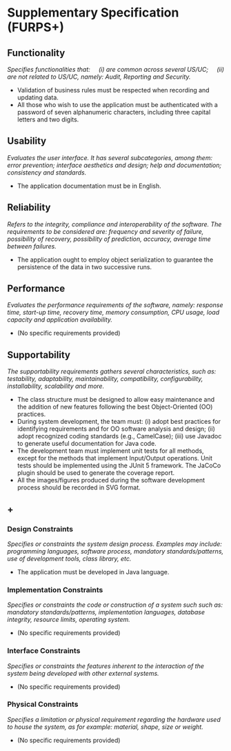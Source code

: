 # Supplementary Specification (FURPS+)

## Functionality

_Specifies functionalities that:
&nbsp; &nbsp; (i) are common across several US/UC;
&nbsp; &nbsp; (ii) are not related to US/UC, namely: Audit, Reporting and Security._

- Validation of business rules must be respected when recording and updating data.
- All those who wish to use the application must be authenticated with a password of seven alphanumeric characters, including three capital letters and two digits.

## Usability

_Evaluates the user interface. It has several subcategories,
among them: error prevention; interface aesthetics and design; help and
documentation; consistency and standards._

- The application documentation must be in English.

## Reliability

_Refers to the integrity, compliance and interoperability of the software. The requirements to be considered are: frequency and severity of failure, possibility of recovery, possibility of prediction, accuracy, average time between failures._

- The application ought to employ object serialization to guarantee the persistence of the data in two successive runs.

## Performance

_Evaluates the performance requirements of the software, namely: response time, start-up time, recovery time, memory consumption, CPU usage, load capacity and application availability._

- (No specific requirements provided)

## Supportability

_The supportability requirements gathers several characteristics, such as:
testability, adaptability, maintainability, compatibility,
configurability, installability, scalability and more._

- The class structure must be designed to allow easy maintenance and the addition of new features following the best Object-Oriented (OO) practices.
- During system development, the team must: (i) adopt best practices for identifying requirements and for OO software analysis and design; (ii) adopt recognized coding standards (e.g., CamelCase); (iii) use Javadoc to generate useful documentation for Java code.
- The development team must implement unit tests for all methods, except for the methods that implement Input/Output operations. Unit tests should be implemented using the JUnit 5 framework. The JaCoCo plugin should be used to generate the coverage report.
- All the images/figures produced during the software development process should be recorded in SVG format.

## +

### Design Constraints

_Specifies or constraints the system design process. Examples may include: programming languages, software process, mandatory standards/patterns, use of development tools, class library, etc._

- The application must be developed in Java language.

### Implementation Constraints

_Specifies or constraints the code or construction of a system such
such as: mandatory standards/patterns, implementation languages,
database integrity, resource limits, operating system._

- (No specific requirements provided)

### Interface Constraints

_Specifies or constraints the features inherent to the interaction of the
system being developed with other external systems._

- (No specific requirements provided)

### Physical Constraints

_Specifies a limitation or physical requirement regarding the hardware used to house the system, as for example: material, shape, size or weight._

- (No specific requirements provided)